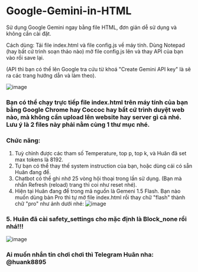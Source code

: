 # Google-Gemini-in-HTML
Sử dụng Google Gemini ngay bằng file HTML, đơn giản dễ sử dụng và không cần cài đặt.

Cách dùng:
Tải file index.html và file config.js về máy tính. Dùng Notepad (hay bất cứ trình soạn thảo nào) mở file config.js lên và thay API của bạn vào rồi save lại.

(API thì bạn có thể lên Google tra cứu từ khoá "Create Gemini API key" là sẽ ra các trang hướng dẫn và làm theo). 

![image](https://github.com/user-attachments/assets/8f87141f-3e17-4d5f-bd29-390fd34fcc2d)

### Bạn có thể chạy trực tiếp file index.html trên máy tính của bạn bằng Google Chrome hay Coccoc hay bất cứ trình duyệt web nào, mà không cần upload lên website hay server gì cả nhé. Lưu ý là 2 files này phải nằm cùng 1 thư mục nhé.

### Chức năng:
1. Tuỳ chỉnh được các tham số Temperature, top p, top k, và Huân đã set max tokens là 8192.
2. Tự bạn có thể thay thế system instruction của bạn, hoặc dùng cái có sẵn Huân đang để.
3. Chatbot có thể ghi nhớ 25 vòng hội thoại trong lần sử dụng. (Bạn mà nhấn Refresh (reload) trang thì coi như reset nhé).
4. Hiện tại Huân đang để trong mã nguồn là Gemeni 1.5 Flash. Bạn nào muốn dùng bản Pro thì tự mở file index.html rồi thay chữ "flash" thành chữ "pro" như ảnh dưới nhé:
![image](https://github.com/user-attachments/assets/415f7a8f-d08d-48dd-9c31-d3575eeaa257)

### 5. Huân đã cài safety_settings cho mặc định là Block_none rồi nhá!!!
   ![image](https://github.com/user-attachments/assets/f3640598-028d-488c-98b9-b79c90998eb8)


### Ai muốn nhắn tin chơi chơi thì Telegram Huân nha: @huank8895


